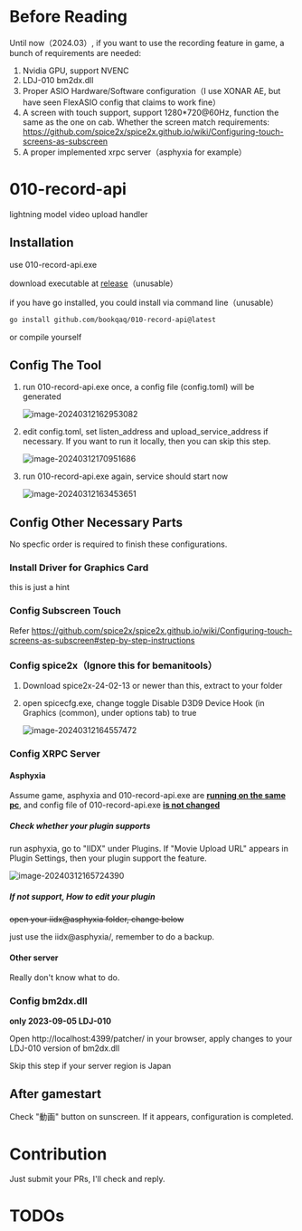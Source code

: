 # Before Reading

Until now（2024.03）, if you want to use the recording feature in game, a bunch of requirements are needed:

1. Nvidia GPU, support NVENC
2. LDJ-010 bm2dx.dll
3. Proper ASIO Hardware/Software configuration（I use XONAR AE, but have seen FlexASIO config that claims to work fine）
4. A screen with touch support, support 1280*720@60Hz, function the same as the one on cab. Whether the screen match requirements:  https://github.com/spice2x/spice2x.github.io/wiki/Configuring-touch-screens-as-subscreen
5. A proper implemented xrpc server（asphyxia for example）

# 010-record-api

lightning model video upload handler

## Installation

use 010-record-api.exe

download executable at [release]()（unusable）

if you have go installed, you could install via command line（unusable）

```bash
go install github.com/bookqaq/010-record-api@latest
```

or compile yourself

## Config The Tool

1. run 010-record-api.exe once, a config file (config.toml) will be generated

   ![image-20240312162953082](images/image-20240312162953082.png)

2. edit config.toml, set listen_address and upload_service_address if necessary. If you want to run it locally, then you can skip this step.

   ![image-20240312170951686](images/image-20240312170951686.png)

3. run 010-record-api.exe again, service should start now

   ![image-20240312163453651](images/image-20240312163453651.png)

## Config Other Necessary Parts

No specfic order is required to finish these configurations.

### Install Driver for Graphics Card

this is just a hint

### Config Subscreen Touch

Refer https://github.com/spice2x/spice2x.github.io/wiki/Configuring-touch-screens-as-subscreen#step-by-step-instructions

### Config spice2x（Ignore this for bemanitools）

1. Download spice2x-24-02-13 or newer than this, extract to your folder

2. open spicecfg.exe, change toggle Disable D3D9 Device Hook (in Graphics (common), under options tab) to true  

   ![image-20240312164557472](images/image-20240312164557472.png)

### Config XRPC Server

#### Asphyxia

Assume game, asphyxia and 010-record-api.exe are **<u>running on the same pc</u>**, and config file of 010-record-api.exe <u>**is not changed**</u>

##### Check whether your plugin supports

run asphyxia, go to "IIDX" under Plugins. If "Movie Upload URL" appears in Plugin Settings, then your plugin support the feature.

![image-20240312165724390](images/image-20240312165724390.png)

##### If not support, How to edit your plugin

~~open your iidx@asphyxia folder, change below~~

just use the iidx@asphyxia/, remember to do a backup.

#### Other server

Really don't know what to do.

### Config bm2dx.dll

**only 2023-09-05 LDJ-010**

Open http://localhost:4399/patcher/ in your browser, apply changes to your LDJ-010 version of bm2dx.dll

Skip this step if your server region is Japan

## After gamestart

Check "動画" button on sunscreen. If it appears,  configuration is completed.

# Contribution

Just submit your PRs, I'll check and reply.

# TODOs
